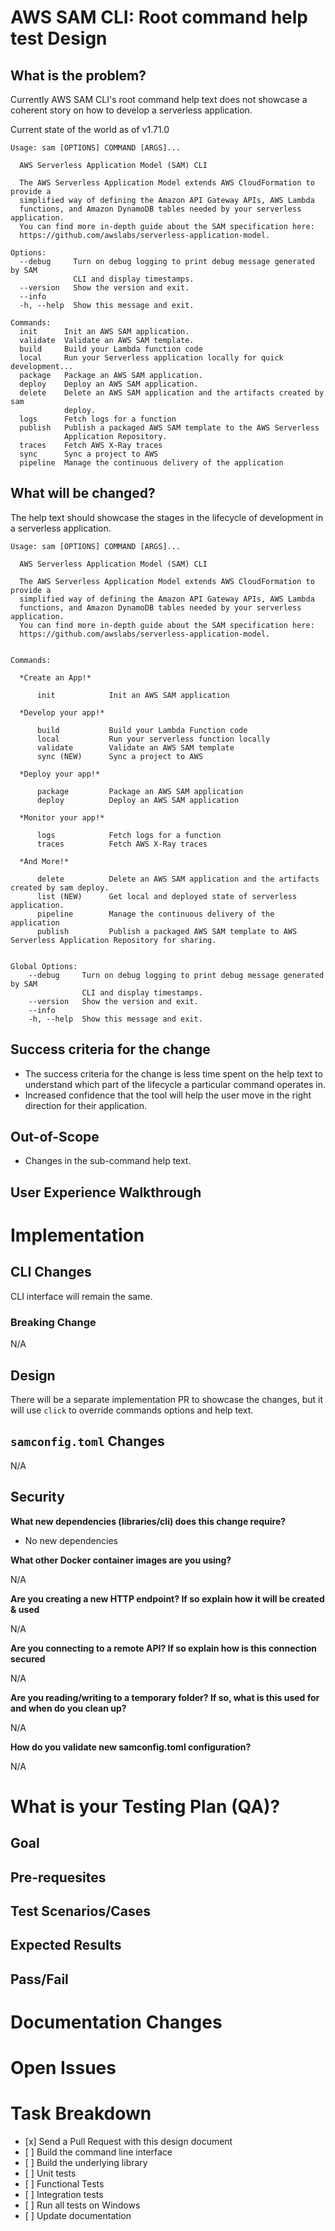 AWS SAM CLI: Root command help test Design
==========================================

What is the problem?
--------------------

Currently AWS SAM CLI's root command help text does not showcase a coherent story on how to develop a serverless application.

Current state of the world as of v1.71.0

```
Usage: sam [OPTIONS] COMMAND [ARGS]...

  AWS Serverless Application Model (SAM) CLI

  The AWS Serverless Application Model extends AWS CloudFormation to provide a
  simplified way of defining the Amazon API Gateway APIs, AWS Lambda
  functions, and Amazon DynamoDB tables needed by your serverless application.
  You can find more in-depth guide about the SAM specification here:
  https://github.com/awslabs/serverless-application-model.

Options:
  --debug     Turn on debug logging to print debug message generated by SAM
              CLI and display timestamps.
  --version   Show the version and exit.
  --info
  -h, --help  Show this message and exit.

Commands:
  init      Init an AWS SAM application.
  validate  Validate an AWS SAM template.
  build     Build your Lambda function code
  local     Run your Serverless application locally for quick development...
  package   Package an AWS SAM application.
  deploy    Deploy an AWS SAM application.
  delete    Delete an AWS SAM application and the artifacts created by sam
            deploy.
  logs      Fetch logs for a function
  publish   Publish a packaged AWS SAM template to the AWS Serverless
            Application Repository.
  traces    Fetch AWS X-Ray traces
  sync      Sync a project to AWS
  pipeline  Manage the continuous delivery of the application
```

What will be changed?
---------------------

The help text should showcase the stages in the lifecycle of development in a serverless application.

```
Usage: sam [OPTIONS] COMMAND [ARGS]...

  AWS Serverless Application Model (SAM) CLI

  The AWS Serverless Application Model extends AWS CloudFormation to provide a
  simplified way of defining the Amazon API Gateway APIs, AWS Lambda
  functions, and Amazon DynamoDB tables needed by your serverless application.
  You can find more in-depth guide about the SAM specification here:
  https://github.com/awslabs/serverless-application-model.


Commands:

  *Create an App!*

      init            Init an AWS SAM application

  *Develop your app!*

      build           Build your Lambda Function code
      local           Run your serverless function locally
      validate        Validate an AWS SAM template
      sync (NEW)      Sync a project to AWS

  *Deploy your app!*

      package         Package an AWS SAM application
      deploy          Deploy an AWS SAM application

  *Monitor your app!*

      logs            Fetch logs for a function
      traces          Fetch AWS X-Ray traces

  *And More!*

      delete          Delete an AWS SAM application and the artifacts created by sam deploy.
      list (NEW)      Get local and deployed state of serverless application.
      pipeline        Manage the continuous delivery of the application
      publish         Publish a packaged AWS SAM template to AWS Serverless Application Repository for sharing.


Global Options:
    --debug     Turn on debug logging to print debug message generated by SAM
                CLI and display timestamps.
    --version   Show the version and exit.
    --info
    -h, --help  Show this message and exit.
```


Success criteria for the change
-------------------------------

* The success criteria for the change is less time spent on the help text to understand which part of the lifecycle a particular command operates in.
* Increased confidence that the tool will help the user move in the right direction for their application.

Out-of-Scope
------------
* Changes in the sub-command help text.


User Experience Walkthrough
---------------------------

Implementation
==============

CLI Changes
-----------

CLI interface will remain the same.

### Breaking Change

N/A

Design
------

There will be a separate implementation PR to showcase the changes, but it will use `click` to override commands options and help text.

`samconfig.toml` Changes
----------------

N/A

Security
--------

**What new dependencies (libraries/cli) does this change require?**

* No new dependencies

**What other Docker container images are you using?**

N/A

**Are you creating a new HTTP endpoint? If so explain how it will be
created & used**

N/A

**Are you connecting to a remote API? If so explain how is this
connection secured**

N/A

**Are you reading/writing to a temporary folder? If so, what is this
used for and when do you clean up?**

N/A

**How do you validate new samconfig.toml configuration?**

N/A

What is your Testing Plan (QA)?
===============================

Goal
----

Pre-requesites
--------------

Test Scenarios/Cases
--------------------

Expected Results
----------------

Pass/Fail
---------

Documentation Changes
=====================

Open Issues
============

Task Breakdown
==============

-   \[x\] Send a Pull Request with this design document
-   \[ \] Build the command line interface
-   \[ \] Build the underlying library
-   \[ \] Unit tests
-   \[ \] Functional Tests
-   \[ \] Integration tests
-   \[ \] Run all tests on Windows
-   \[ \] Update documentation
